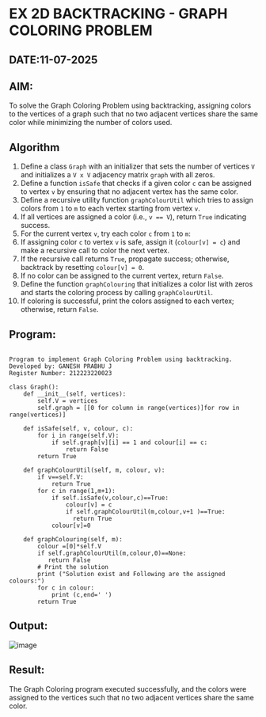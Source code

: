 # EX 2D BACKTRACKING - GRAPH COLORING PROBLEM
## DATE:11-07-2025
## AIM:
To solve the Graph Coloring Problem using backtracking, assigning colors to the vertices of a graph such that no two adjacent vertices share the same color while minimizing the number of colors used.



## Algorithm
1. Define a class `Graph` with an initializer that sets the number of vertices `V` and initializes a `V x V` adjacency matrix `graph` with all zeros.  
2. Define a function `isSafe` that checks if a given color `c` can be assigned to vertex `v` by ensuring that no adjacent vertex has the same color.  
3. Define a recursive utility function `graphColourUtil` which tries to assign colors from `1` to `m` to each vertex starting from vertex `v`.  
4. If all vertices are assigned a color (i.e., `v == V`), return `True` indicating success.  
5. For the current vertex `v`, try each color `c` from `1` to `m`:  
6. If assigning color `c` to vertex `v` is safe, assign it (`colour[v] = c`) and make a recursive call to color the next vertex.  
7. If the recursive call returns `True`, propagate success; otherwise, backtrack by resetting `colour[v] = 0`.  
8. If no color can be assigned to the current vertex, return `False`.  
9. Define the function `graphColouring` that initializes a color list with zeros and starts the coloring process by calling `graphColourUtil`.  
10. If coloring is successful, print the colors assigned to each vertex; otherwise, return `False`.   
   

## Program:
```

Program to implement Graph Coloring Problem using backtracking.
Developed by: GANESH PRABHU J
Register Number: 212223220023

```
```PY
class Graph():
    def __init__(self, vertices):
        self.V = vertices
        self.graph = [[0 for column in range(vertices)]for row in range(vertices)]
 
    def isSafe(self, v, colour, c):
        for i in range(self.V):
            if self.graph[v][i] == 1 and colour[i] == c:
                return False
        return True
     
    def graphColourUtil(self, m, colour, v):
        if v==self.V:
            return True
        for c in range(1,m+1):
            if self.isSafe(v,colour,c)==True:
                colour[v] = c
                if self.graphColourUtil(m,colour,v+1 )==True:
                  return True
            colour[v]=0
            
    def graphColouring(self, m):
        colour =[0]*self.V
        if self.graphColourUtil(m,colour,0)==None:
           return False
        # Print the solution
        print ("Solution exist and Following are the assigned colours:")
        for c in colour:
            print (c,end=' ')
        return True
```
## Output:

![image](https://github.com/user-attachments/assets/2680c7d8-0f65-475a-95e8-44c3b1a665ca)

## Result:
The Graph Coloring program executed successfully, and the colors were assigned to the vertices such that no two adjacent vertices share the same color.
